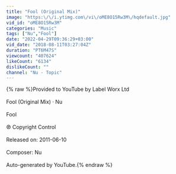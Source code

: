 ```yaml
---
title: "Fool (Original Mix)"
image: "https:\/\/i.ytimg.com\/vi\/oME8O15Rw3M\/hqdefault.jpg"
vid_id: "oME8O15Rw3M"
categories: "Music"
tags: ["Nu","Fool"]
date: "2022-04-29T09:36:29+03:00"
vid_date: "2018-08-11T03:27:04Z"
duration: "PT6M47S"
viewcount: "407624"
likeCount: "6134"
dislikeCount: ""
channel: "Nu - Topic"
---
```

{% raw %}Provided to YouTube by Label Worx Ltd<br /><br />Fool (Original Mix) · Nu<br /><br />Fool<br /><br />℗ Copyright Control<br /><br />Released on: 2011-06-10<br /><br />Composer: Nu<br /><br />Auto-generated by YouTube.{% endraw %}
